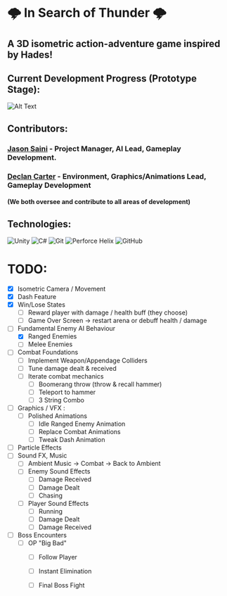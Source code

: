 # 🌩️ In Search of Thunder 🌩️
## A 3D isometric action-adventure game inspired by Hades!

## Current Development Progress (Prototype Stage): 
![Alt Text](https://a.pomf.cat/uqllat.gif)

## Contributors:

### [Jason Saini](https://www.linkedin.com/in/jason-saini/) -  Project Manager, AI Lead, Gameplay Development. 
### [Declan Carter](https://www.linkedin.com/in/declan-carter/) - Environment, Graphics/Animations Lead, Gameplay Development
#### (We both oversee and contribute to all areas of development)

## Technologies:
![Unity](https://img.shields.io/badge/unity-%23000000.svg?style=for-the-badge&logo=unity&logoColor=white)
![C#](https://img.shields.io/badge/c%23-%23239120.svg?style=for-the-badge&logo=c-sharp&logoColor=white)
![Git](https://img.shields.io/badge/git-%23F05033.svg?style=for-the-badge&logo=git&logoColor=white)
![Perforce Helix](https://img.shields.io/badge/-PERFORCE%20HELIX-00AEEF?style=for-the-badge&logo=Perforce&logoColor=white)
![GitHub](https://img.shields.io/badge/github-%23121011.svg?style=for-the-badge&logo=github&logoColor=white)

# TODO:
- [X] Isometric Camera / Movement
- [X] Dash Feature
- [X] Win/Lose States
  - [ ] Reward player with damage / health buff (they choose)
  - [ ] Game Over Screen -> restart arena or debuff health / damage
- [ ] Fundamental Enemy AI Behaviour
   - [X] Ranged Enemies
   - [ ] Melee Enemies
 - [ ] Combat Foundations 
   - [ ] Implement Weapon/Appendage Colliders
   - [ ] Tune damage dealt & received
   - [ ] Iterate combat mechanics
        - [ ] Boomerang throw (throw & recall hammer)
        - [ ] Teleport to hammer 
        - [ ] 3 String Combo
- [ ] Graphics / VFX : 
  - [ ] Polished Animations
    - [ ] Idle Ranged Enemy Animation
    - [ ] Replace Combat Animations
    - [ ] Tweak Dash Animation
- [ ] Particle Effects
- [ ] Sound FX, Music
  - [ ] Ambient Music -> Combat -> Back to Ambient
  - [ ] Enemy Sound Effects
     - [ ] Damage Received
     - [ ] Damage Dealt
     - [ ] Chasing
  - [ ] Player Sound Effects
    - [ ] Running
    - [ ] Damage Dealt
    - [ ] Damage Received
- [ ] Boss Encounters
    - [ ] OP "Big Bad"
       - [ ] Follow Player
       - [ ] Instant Elimination
       - [ ] Final Boss Fight

